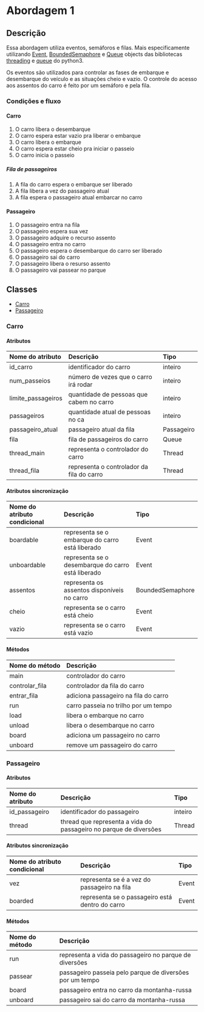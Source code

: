 # Abordagem 1

## Descrição

Essa abordagem utiliza eventos, semáforos e filas. Mais especificamente utilizando [Event](https://docs.python.org/3/library/threading.html#event-objects), [BoundedSemaphore](https://docs.python.org/3/library/threading.html#semaphore-objects) e [Queue](https://docs.python.org/3/library/queue.html#queue-objects) objects das bibliotecas [threading](https://docs.python.org/3/library/threading.html) e  [queue](https://docs.python.org/3/library/queue.html) do python3.

Os eventos são utilizados para controlar as fases de embarque e desembarque do veículo e as situações cheio e vazio. O controle do acesso aos assentos do carro é feito por um semáforo e pela fila.

### Condições e fluxo

#### Carro

1. O carro libera o desembarque
2. O carro espera estar vazio pra liberar o embarque
3. O carro libera o embarque
4. O carro espera estar cheio pra iniciar o passeio
5. O carro inicia o passeio

##### Fila de passageiros

1. A fila do carro espera o embarque ser liberado
2. A fila libera a vez do passageiro atual
3. A fila espera o passageiro atual embarcar no carro

#### Passageiro

1. O passageiro entra na fila
2. O passageiro espera sua vez
3. O passageiro adquire o recurso assento
4. O passageiro entra no carro
5. O passageiro espera o desembarque do carro ser liberado
6. O passageiro sai do carro
7. O passageiro libera o resurso assento
8. O passageiro vai passear no parque

## Classes

* [Carro](#carro)
* [Passageiro](#passageiro)

### Carro

#### Atributos

| Nome do atributo | Descrição | Tipo |
| :--- | :--- | :--- |
| id\_carro | identificador do carro | inteiro |
| num\_passeios | número de vezes que o carro irá rodar | inteiro |
| limite\_passageiros | quantidade de pessoas que cabem no carro | inteiro |
| passageiros | quantidade atual de pessoas no ca | inteiro |
| passageiro\_atual | passageiro atual da fila | Passageiro |
| fila | fila de passageiros do carro | Queue |
| thread\_main | representa o controlador do carro | Thread |
| thread\_fila | representa o controlador da fila do carro | Thread |

#### Atributos sincronização

| Nome do atributo condicional | Descrição | Tipo |
| :--- | :--- | :--- |
| boardable | representa se o embarque do carro está liberado | Event |
| unboardable | representa se o desembarque do carro está liberado | Event |
| assentos | representa os assentos disponíveis no carro | BoundedSemaphore |
| cheio | representa se o carro está cheio | Event |
| vazio | representa se o carro está vazio | Event |

#### Métodos

| Nome do método | Descrição |
| :--- | :--- |
| main | controlador do carro |
| controlar\_fila | controlador da fila do carro |
| entrar\_fila | adiciona passageiro na fila do carro |
| run | carro passeia no trilho por um tempo |
| load | libera o embarque no carro |
| unload | libera o desembarque no carro |
| board | adiciona um passageiro no carro |
| unboard | remove um passageiro do carro |

### Passageiro

#### Atributos

| Nome do atributo | Descrição | Tipo |
| :--- | :--- | :--- |
| id\_passageiro | identificador do passageiro | inteiro |
| thread | thread que representa a vida do passageiro no parque de diversões | Thread |

#### Atributos sincronização

| Nome do atributo condicional | Descrição | Tipo |
| :--- | :--- | :--- |
| vez | representa se é a vez do passageiro na fila | Event |
| boarded | representa se o passageiro está dentro do carro | Event |

#### Métodos

| Nome do método | Descrição |
| :--- | :--- |
| run | representa a vida do passageiro no parque de diversões |
| passear | passageiro passeia pelo parque de diversões por um tempo |
| board | passageiro entra no carro da montanha-russa |
| unboard | passageiro sai do carro da montanha-russa |




